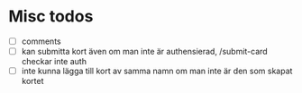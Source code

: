 # Misc todos
- [ ] comments
- [ ] kan submitta kort även om man inte är authensierad, /submit-card checkar inte auth
- [ ] inte kunna lägga till kort av samma namn om man inte är den som skapat kortet
